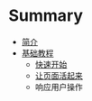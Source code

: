 # Summary

* [简介](README.md)
* [基础教程](ji_chu_jiao_cheng.md)
   * [快速开始](快速开始.md)
   * [让页面活起来](rang_ye_mian_huo_qi_lai.md)
   * 响应用户操作

